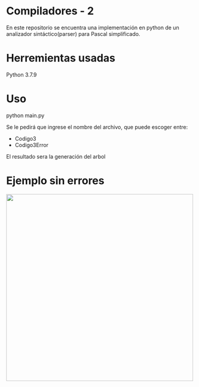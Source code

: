 # Compiladores - 2 
En este repositorio se encuentra una implementación en python de un analizador sintáctico(parser) para Pascal simplificado.

# Herremientas usadas
Python 3.7.9

# Uso
python main.py 

Se le pedirá que ingrese el nombre del archivo, que puede escoger entre:
* Codigo3 
* Codigo3Error

El resultado sera la generación del arbol
# Ejemplo sin errores

<img src="https://user-images.githubusercontent.com/63762044/151975436-b2cd53f7-8f53-4c11-8e23-799577fd2c17.PNG" width="500">
